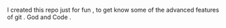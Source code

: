 I created this repo just for fun , to get know some of the advanced features of git .
God and Code .